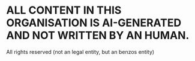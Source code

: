 # ALL CONTENT IN THIS ORGANISATION IS AI-GENERATED AND NOT WRITTEN BY AN HUMAN.
All rights reserved  (not an legal entity, but an benzos entity)
